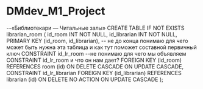 # DMdev_M1_Project
--«Библиотекари — Читальные залы»
CREATE TABLE IF NOT EXISTS librarian_room
(
id_room      INT NOT NULL,
id_librarian INT NOT NULL,
PRIMARY KEY (id_room, id_librarian), -- не до конца понимаю для чего может быть нужна эта таблица и как тут поможет составной первичный ключ
CONSTRAINT id_lr_room --не понимаю для чего мы объявляем  CONSTRAINT id_lr_room и что он нам дает?
FOREIGN KEY (id_room)
REFERENCES room (id)
ON DELETE CASCADE
ON UPDATE CASCADE,
CONSTRAINT id_lr_librarian
FOREIGN KEY (id_librarian)
REFERENCES librarian (id)
ON DELETE NO ACTION
ON UPDATE CASCADE
);